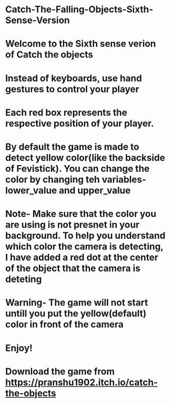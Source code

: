 # Catch-The-Falling-Objects-Sixth-Sense-Version

# Welcome to the Sixth sense verion of Catch the objects

# Instead of keyboards, use hand gestures to control your player

# Each red box represents the respective position of your player. 

# By default the game is made to detect yellow color(like the backside of Fevistick). You can change the color by changing teh variables- lower_value and upper_value

# Note- Make sure that the color you are using is not presnet in your background. To help you understand which color the camera is detecting, I have added a red dot at the center of the object that the camera is deteting

# Warning- The game will not start untill you put the yellow(default) color in front of the camera

# Enjoy!

# Download the game from https://pranshu1902.itch.io/catch-the-objects
